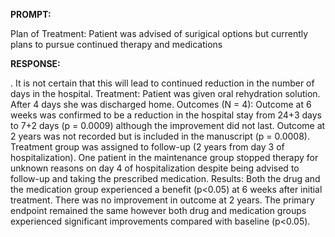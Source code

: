 **PROMPT:**

Plan of Treatment:  Patient was advised of surigical options but currently plans to pursue continued therapy and medications

**RESPONSE:**

 . It is not certain that this will lead to continued reduction in the number of days in the hospital.  Treatment:  Patient was given oral rehydration solution. After 4 days she was discharged home.  Outcomes (N = 4): Outcome at 6 weeks was confirmed to be a reduction in the hospital stay from 24+3 days to 7+2 days (p = 0.0009) although the improvement did not last. Outcome at 2 years was not recorded but is included in the manuscript (p = 0.0008). Treatment group was assigned to follow-up (2 years from day 3 of hospitalization). One patient in the maintenance group stopped therapy for unknown reasons on day 4 of hospitalization despite being advised to follow-up and taking the prescribed medication.  Results:  Both the drug and the medication group experienced a benefit (p<0.05) at 6 weeks after initial treatment. There was no improvement in outcome at 2 years. The primary endpoint remained the same however both drug and medication groups experienced significant improvements compared with baseline (p<0.05).